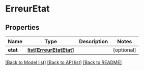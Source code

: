# ErreurEtat

## Properties
Name | Type | Description | Notes
------------ | ------------- | ------------- | -------------
**etat** | [**list[ErreurEtatEtat]**](ErreurEtatEtat.md) |  | [optional] 

[[Back to Model list]](../README.md#documentation-for-models) [[Back to API list]](../README.md#documentation-for-api-endpoints) [[Back to README]](../README.md)


